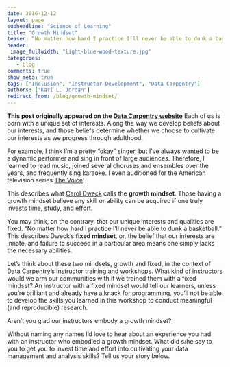 ```yaml
---
date: 2016-12-12
layout: page
subheadline: "Science of Learning"
title: "Growth Mindset"
teaser: “No matter how hard I practice I’ll never be able to dunk a basketball.”
header:
 image_fullwidth: "light-blue-wood-texture.jpg"
categories:
   - blog
comments: true
show_meta: true
tags: ["Inclusion", "Instructor Development", "Data Carpentry"]
authors: ["Kari L. Jordan"]
redirect_from: /blog/growth-mindset/
--- 
```


**This post originally appeared on the [Data Carpentry website](https://datacarpentry.org)**
Each of us is born with a unique set of interests. Along the way we develop beliefs about our interests, and those beliefs determine whether we choose to cultivate our interests as we progress through adulthood.


For example, I think I’m a pretty “okay” singer, but I’ve always wanted to be a dynamic performer and sing in front of large audiences. Therefore, I learned to read music, joined several choruses and ensembles over the years, and frequently sing karaoke. I even auditioned for the American television series [The Voice](http://www.nbc.com/the-voice)!


This describes what [Carol Dweck](https://en.wikipedia.org/wiki/Carol_Dweck) calls the **growth mindset**. Those having a growth mindset believe any skill or ability can be acquired if one truly invests time, study, and effort.


You may think, on the contrary, that our unique interests and qualities are fixed. “No matter how hard I practice I’ll never be able to dunk a basketball.” This describes Dweck’s **fixed mindset**, or, the belief that our interests are innate, and failure to succeed in a particular area means one simply lacks the necessary abilities.


Let’s think about these two mindsets, growth and fixed, in the context of Data Carpentry’s instructor training and workshops. What kind of instructors would we arm our communities with if we trained them with a fixed mindset? An instructor with a fixed mindset would tell our learners, unless you’re brilliant and already have a knack for programming, you’ll not be able to develop the skills you learned in this workshop to conduct meaningful (and reproducible) research.


Aren’t you glad our instructors embody a growth mindset?


Without naming any names I’d love to hear about an experience you had with an instructor who embodied a growth mindset. What did s/he say to you to get you to invest time and effort into cultivating your data management and analysis skills? Tell us your story below.
